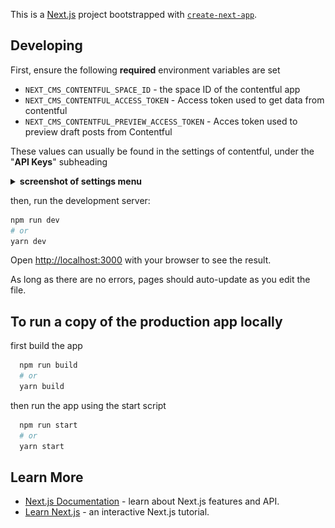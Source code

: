 This is a [Next.js](https://nextjs.org/) project bootstrapped with [`create-next-app`](https://github.com/vercel/next.js/tree/canary/packages/create-next-app).

## Developing

First, ensure the following **required** environment variables are set
* `NEXT_CMS_CONTENTFUL_SPACE_ID` - the space ID of the contentful app
* `NEXT_CMS_CONTENTFUL_ACCESS_TOKEN` - Access token used to get data from contentful
* `NEXT_CMS_CONTENTFUL_PREVIEW_ACCESS_TOKEN` - Acces token used to preview draft posts from Contentful

These values can usually be found in the settings of contentful, under the "**API Keys**" subheading 

<details>
  <summary><strong>screenshot of settings menu</strong></summary>
  <img src='https://github.com/GeorgeWL/next-app-contentful/blob/master/settings%20menu%20example.png'/>
</details>


then, run the development server:

```bash
npm run dev
# or
yarn dev
```

Open [http://localhost:3000](http://localhost:3000) with your browser to see the result.

As long as there are no errors, pages should auto-update as you edit the file.

## To run a copy of the production app locally

first build the app

```bash
  npm run build
  # or
  yarn build
```

then run the app using the start script

```bash
  npm run start
  # or
  yarn start
```


## Learn More

- [Next.js Documentation](https://nextjs.org/docs) - learn about Next.js features and API.
- [Learn Next.js](https://nextjs.org/learn) - an interactive Next.js tutorial.
